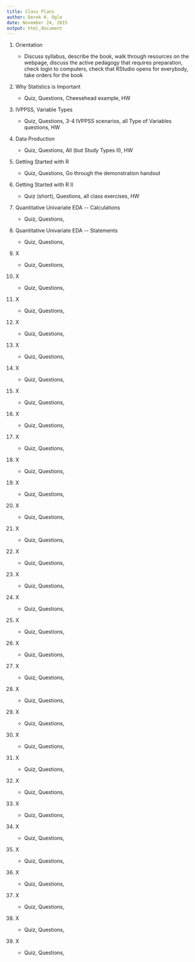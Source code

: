```yaml
---
title: Class Plans
author: Derek H. Ogle
date: November 24, 2015
output: html_document
---
```


1. Orientation
    * Discuss syllabus, describe the book, walk through resources on the webpage, discuss the active pedagogy that requires preparation, check login to computers, check that RStudio opens for everybody, take orders for the book

1. Why Statistics is Important
    * Quiz, Questions, Cheesehead example, HW

1. IVPPSS, Variable Types
    * Quiz, Questions, 3-4 IVPPSS scenarios, all Type of Variables questions, HW

1. Data Production
    * Quiz, Questions, All (but Study Types II), HW

1. Getting Started with R
    * Quiz, Questions, Go through the demonstration handout

1. Getting Started with R II
    * Quiz (short), Questions, all class exercises, HW

1. Quantitative Univariate EDA -- Calculations
    * Quiz, Questions, 

1. Quantitative Univariate EDA -- Statements
    * Quiz, Questions, 

1. X
    * Quiz, Questions, 

1. X
    * Quiz, Questions, 

1. X
    * Quiz, Questions, 

1. X
    * Quiz, Questions, 

1. X
    * Quiz, Questions, 

1. X
    * Quiz, Questions, 

1. X
    * Quiz, Questions, 

1. X
    * Quiz, Questions, 

1. X
    * Quiz, Questions, 

1. X
    * Quiz, Questions, 

1. X
    * Quiz, Questions, 

1. X
    * Quiz, Questions, 

1. X
    * Quiz, Questions, 

1. X
    * Quiz, Questions, 

1. X
    * Quiz, Questions, 

1. X
    * Quiz, Questions, 

1. X
    * Quiz, Questions, 

1. X
    * Quiz, Questions, 

1. X
    * Quiz, Questions, 

1. X
    * Quiz, Questions, 

1. X
    * Quiz, Questions, 

1. X
    * Quiz, Questions, 

1. X
    * Quiz, Questions, 

1. X
    * Quiz, Questions, 

1. X
    * Quiz, Questions, 

1. X
    * Quiz, Questions, 

1. X
    * Quiz, Questions, 

1. X
    * Quiz, Questions, 

1. X
    * Quiz, Questions, 

1. X
    * Quiz, Questions, 

1. X
    * Quiz, Questions, 
